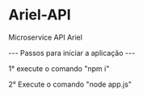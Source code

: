 # Ariel-API
Microservice API Ariel 

--- Passos para iniciar a aplicação ---

1° execute o comando "npm i"

2° Execute o comando "node app.js"

